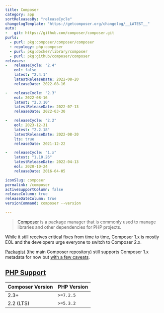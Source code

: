 ```yaml
---
title: Composer
category: app
sortReleasesBy: "releaseCycle"
changelogTemplate: "https://getcomposer.org/changelog/__LATEST__"
auto:
-   git: https://github.com/composer/composer.git
purls:
  - purl: pkg:composer/composer/composer
  - repology: php:composer
  - purl: pkg:docker/library/composer
  - purl: pkg:github/composer/composer
releases:
-   releaseCycle: "2.4"
    eol: false
    latest: "2.4.1"
    latestReleaseDate: 2022-08-20
    releaseDate: 2022-08-16

-   releaseCycle: "2.3"
    eol: 2022-08-16
    latest: "2.3.10"
    latestReleaseDate: 2022-07-13
    releaseDate: 2022-03-30

-   releaseCycle: "2.2"
    eol: 2023-12-31
    latest: "2.2.18"
    latestReleaseDate: 2022-08-20
    lts: true
    releaseDate: 2021-12-22

-   releaseCycle: "1.x"
    latest: "1.10.26"
    latestReleaseDate: 2022-04-13
    eol: 2020-10-24
    releaseDate: 2016-04-05

iconSlug: composer
permalink: /composer
activeSupportColumn: false
releaseColumn: true
releaseDateColumn: true
versionCommand: composer --version

---
```


> [Composer](https://getcomposer.org/) is a package manager that is commonly used to manage libraries and other dependencies for PHP projects.

While it still receives critical fixes from time to time, Composer 1.x is mostly EOL and the developers urge everyone to switch to Composer 2.x.

[Packagist](https://packagist.org/) (the main Composer repository) still supports Composer 1.x metadata for now but [with a few caveats](https://blog.packagist.com/deprecating-composer-1-support/).

## [PHP Support](https://blog.packagist.com/composer-2-2/)

Composer Version|PHP Version
----------------|-----------
2.3+            | `>=7.2.5`
2.2 (LTS)       | `>=5.3.2`
